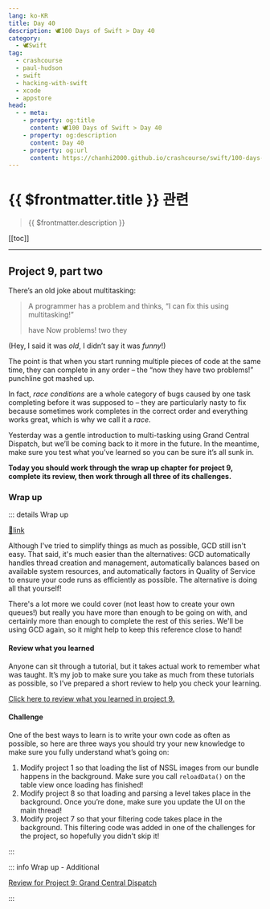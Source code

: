 ```yaml
---
lang: ko-KR
title: Day 40
description: 🕊️100 Days of Swift > Day 40
category:
  - 🕊️Swift
tag: 
  - crashcourse
  - paul-hudson
  - swift
  - hacking-with-swift
  - xcode
  - appstore
head:
  - - meta:
    - property: og:title
      content: 🕊️100 Days of Swift > Day 40
    - property: og:description
      content: Day 40
    - property: og:url
      content: https://chanhi2000.github.io/crashcourse/swift/100-days-of-swift/40.html
---
```


# {{ $frontmatter.title }} 관련

> {{ $frontmatter.description }}

[[toc]]

---

## Project 9, part two

There’s an old joke about multitasking:

> A programmer has a problem and thinks, “I can fix this using multitasking!”
> 
> have Now problems! two they

(Hey, I said it was _old_, I didn’t say it was _funny_!)

The point is that when you start running multiple pieces of code at the same time, they can complete in any order – the “now they have two problems!” punchline got mashed up.

In fact, _race conditions_ are a whole category of bugs caused by one task completing before it was supposed to – they are particularly nasty to fix because sometimes work completes in the correct order and everything works great, which is why we call it a _race_.

Yesterday was a gentle introduction to multi-tasking using Grand Central Dispatch, but we’ll be coming back to it more in the future. In the meantime, make sure you test what you’ve learned so you can be sure it’s all sunk in.

__Today you should work through the wrap up chapter for project 9, complete its review, then work through all three of its challenges.__

### Wrap up

::: details Wrap up

[📎link](https://www.hackingwithswift.com/read/9/6/wrap-up)

<VidStack src="youtube/IiBG4POluqY" />

Although I've tried to simplify things as much as possible, GCD still isn't easy. That said, it's much easier than the alternatives: GCD automatically handles thread creation and management, automatically balances based on available system resources, and automatically factors in Quality of Service to ensure your code runs as efficiently as possible. The alternative is doing all that yourself!

There's a lot more we could cover (not least how to create your own queues!) but really you have more than enough to be going on with, and certainly more than enough to complete the rest of this series. We'll be using GCD again, so it might help to keep this reference close to hand!

#### Review what you learned

Anyone can sit through a tutorial, but it takes actual work to remember what was taught. It’s my job to make sure you take as much from these tutorials as possible, so I’ve prepared a short review to help you check your learning.

[Click here to review what you learned in project 9.][project-9-grand-central-dispatch]

#### Challenge

One of the best ways to learn is to write your own code as often as possible, so here are three ways you should try your new knowledge to make sure you fully understand what’s going on:

1. Modify project 1 so that loading the list of NSSL images from our bundle happens in the background. Make sure you call `reloadData()` on the table view once loading has finished!
2. Modify project 8 so that loading and parsing a level takes place in the background. Once you’re done, make sure you update the UI on the main thread!
3. Modify project 7 so that your filtering code takes place in the background. This filtering code was added in one of the challenges for the project, so hopefully you didn’t skip it!

:::

::: info Wrap up - Additional

[Review for Project 9: Grand Central Dispatch][project-9-grand-central-dispatch]

:::

[project-9-grand-central-dispatch]: https://www.hackingwithswift.com/review/hws/project-9-grand-central-dispatch